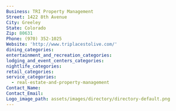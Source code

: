 ```yaml
---
Business: TRI Property Management
Street: 1422 8th Avenue
City: Greeley
State: Colorado
Zip: 80631
Phone: (970) 352-1025
Website: 'http://www.triplacestolive.com/'
dining_categories:
entertainment_and_recreation_categories:
lodging_and_event_centers_categories:
nightlife_categories:
retail_categories:
service_categories:
  - real-estate-and-property-management
Contact_Name:
Contact_Email:
Logo_image_path: assets/images/directory/directory-default.png
---
```



